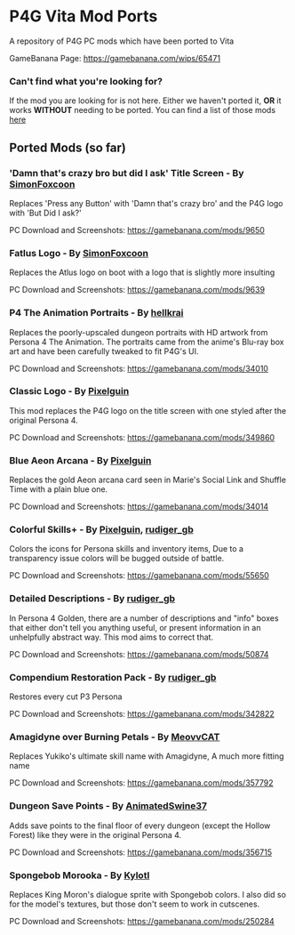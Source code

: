 # P4G Vita Mod Ports
A repository of P4G PC mods which have been ported to Vita

GameBanana Page: https://gamebanana.com/wips/65471


### Can't find what you're looking for?
If the mod you are looking for is not here. Either we haven't ported it, **OR** it works **WITHOUT** needing to be ported. You can find a list of those mods [here](https://github.com/ARandomGuy231/p4gvitamodports/blob/main/Mods%20that%20work%20without%20needing%20a%20Port.md)

## Ported Mods (so far)
### 'Damn that's crazy bro but did I ask' Title Screen - By [SimonFoxcoon](https://gamebanana.com/members/1652560)
Replaces 'Press any Button' with 'Damn that's crazy bro' and the P4G logo with 'But Did I ask?'

PC Download and Screenshots: https://gamebanana.com/mods/9650

### Fatlus Logo - By [SimonFoxcoon](https://gamebanana.com/members/1652560)
Replaces the Atlus logo on boot with a logo that is slightly more insulting

PC Download and Screenshots: https://gamebanana.com/mods/9639

### P4 The Animation Portraits - By [hellkrai](https://gamebanana.com/members/1559466)
Replaces the poorly-upscaled dungeon portraits with HD artwork from Persona 4 The Animation.
The portraits came from the anime's Blu-ray box art and have been carefully tweaked to fit P4G's UI.

PC Download and Screenshots: https://gamebanana.com/mods/34010

### Classic Logo - By [Pixelguin](https://gamebanana.com/members/1736439)
This mod replaces the P4G logo on the title screen with one styled after the original Persona 4.

PC Download and Screenshots: https://gamebanana.com/mods/349860

### Blue Aeon Arcana - By [Pixelguin](https://gamebanana.com/members/1736439)
Replaces the gold Aeon arcana card seen in Marie's Social Link and Shuffle Time with a plain blue one.

PC Download and Screenshots: https://gamebanana.com/mods/34014

### Colorful Skills+ - By [Pixelguin](https://gamebanana.com/members/1736439), [rudiger_gb](https://gamebanana.com/members/1491857)
Colors the icons for Persona skills and inventory items, Due to a transparency issue colors will be bugged outside of battle.

PC Download and Screenshots: https://gamebanana.com/mods/55650

### Detailed Descriptions - By [rudiger_gb](https://gamebanana.com/members/1491857)
In Persona 4 Golden, there are a number of descriptions and "info" boxes that either don't tell you anything useful, or present information in an unhelpfully abstract way. This mod aims to correct that.

PC Download and Screenshots: https://gamebanana.com/mods/50874

### Compendium Restoration Pack - By [rudiger_gb](https://gamebanana.com/members/1491857)
Restores every cut P3 Persona

PC Download and Screenshots: https://gamebanana.com/mods/342822

### Amagidyne over Burning Petals - By [MeovvCAT](https://gamebanana.com/members/1971520)
Replaces Yukiko's ultimate skill name with Amagidyne, A much more fitting name

PC Download and Screenshots: https://gamebanana.com/mods/357792

### Dungeon Save Points - By [AnimatedSwine37](https://gamebanana.com/members/1742760)
Adds save points to the final floor of every dungeon (except the Hollow Forest) like they were in the original Persona 4.

PC Download and Screenshots: https://gamebanana.com/mods/356715

### Spongebob Morooka - By [Kylotl](https://gamebanana.com/members/1808669)
Replaces King Moron's dialogue sprite with Spongebob colors. I also did so for the model's textures, but those don't seem to work in cutscenes.

PC Download and Screenshots: https://gamebanana.com/mods/250284